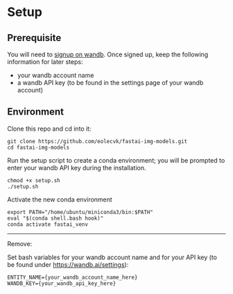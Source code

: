 # Setup

## Prerequisite

You will need to [signup on wandb](https://app.wandb.ai/login?signup=true).
Once signed up, keep the following information for later steps:
  * your wandb account name
  * a wandb API key (to be found in the settings page of your wandb account)

## Environment

Clone this repo and cd into it:
```
git clone https://github.com/eolecvk/fastai-img-models.git
cd fastai-img-models
```

Run the setup script to create a conda environment; you will be prompted to enter your wandb API key during the installation.
```
chmod +x setup.sh
./setup.sh
```

Activate the new conda environment
```
export PATH="/home/ubuntu/miniconda3/bin:$PATH"
eval "$(conda shell.bash hook)"
conda activate fastai_venv
```

---

Remove:

Set bash variables for your wandb account name and for your API key (to be found under https://wandb.ai/settings):
```
ENTITY_NAME={your_wandb_account_name_here}
WANDB_KEY={your_wandb_api_key_here}
```